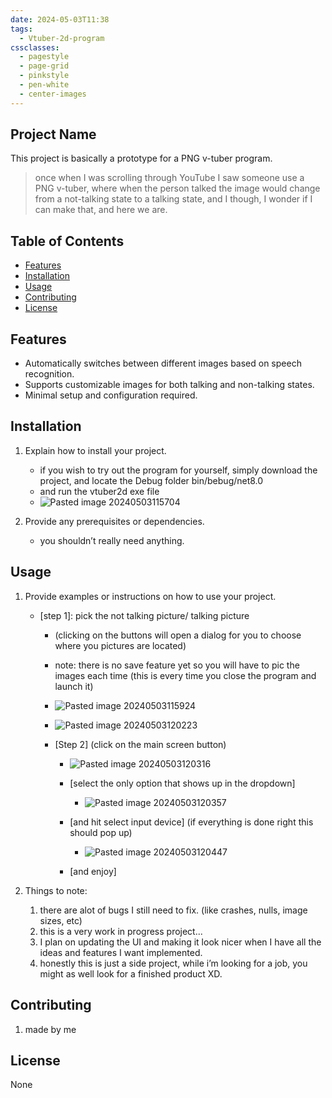 ```yaml
---
date: 2024-05-03T11:38
tags:
  - Vtuber-2d-program
cssclasses:
  - pagestyle
  - page-grid
  - pinkstyle
  - pen-white
  - center-images
---
```


## Project Name

This project is basically a prototype for a PNG v-tuber program. 

> once when I was scrolling through YouTube I saw someone use a PNG v-tuber, where when the person talked the image would change from a not-talking state to a talking state, and I though, I wonder if I can make that, and here we are.

## Table of Contents
- [Features](#features)
- [Installation](#installation)
- [Usage](#usage)
- [Contributing](#contributing)
- [License](#license)

## Features

- Automatically switches between different images based on speech recognition. 
- Supports customizable images for both talking and non-talking states.
 - Minimal setup and configuration required.

## Installation

1. Explain how to install your project.
	- if you wish to try out the program for yourself, simply download the project, and locate the Debug folder bin/bebug/net8.0
	- and run the vtuber2d exe file
	- ![Pasted image 20240503115704](https://github.com/HasanIhsan/2d_Vtuber/assets/49534968/7d9d4d40-41a3-4ab7-bf51-7843030e3762)

	
1. Provide any prerequisites or dependencies.
	- you shouldn’t really need anything.


## Usage

1. Provide examples or instructions on how to use your project.
	- \[step 1]: pick the not talking picture/ talking picture 
	  - (clicking on the buttons will open a dialog for you to choose where you pictures are located)
	  - note: there is no save feature yet so you will have to pic the images each time (this is every time you close the program and launch it)
	  - ![Pasted image 20240503115924](https://github.com/HasanIhsan/2d_Vtuber/assets/49534968/79f26c50-8c77-42e5-8e96-32419567c7ad)

	  - ![Pasted image 20240503120223](https://github.com/HasanIhsan/2d_Vtuber/assets/49534968/aa95ed6e-d171-43c5-8b9b-74f22f8ca485)

	  - \[Step 2] (click on the main screen button)
		- ![Pasted image 20240503120316](https://github.com/HasanIhsan/2d_Vtuber/assets/49534968/dc684037-2722-4307-a34d-2664ab56dbf4)

		- \[select the only option that shows up in the dropdown]
			- ![Pasted image 20240503120357](https://github.com/HasanIhsan/2d_Vtuber/assets/49534968/53936e3a-74c7-4e7f-a5ca-7bca9d2aca23)

		- \[and hit select input device]  (if everything is done right this should pop up)
			- ![Pasted image 20240503120447](https://github.com/HasanIhsan/2d_Vtuber/assets/49534968/614d4554-67f7-49eb-8b4e-500f912d0ccb)

		- \[and enjoy]

2. Things to note:
	1. there are alot of bugs I still need to fix. (like crashes, nulls, image sizes, etc)
	2. this is a very work in progress project...
	3. I plan on updating the UI and making it look nicer when I have all the ideas and features I want implemented.
	4. honestly this is just a side project, while i’m looking for a job, you might as well look for a finished product XD.

## Contributing

 1. made by me

## License

None 
